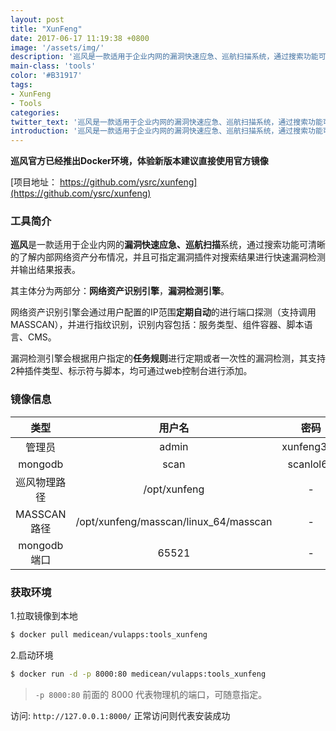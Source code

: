 ```yaml
---
layout: post
title: "XunFeng"
date: 2017-06-17 11:19:38 +0800
image: '/assets/img/'
description: '巡风是一款适用于企业内网的漏洞快速应急、巡航扫描系统，通过搜索功能可清晰的了解内部网络资产分布情况，并且可指定漏洞插件对搜索结果进行快速漏洞检测并输出结果报表'
main-class: 'tools'
color: '#B31917'
tags:
- XunFeng
- Tools
categories:
twitter_text: '巡风是一款适用于企业内网的漏洞快速应急、巡航扫描系统，通过搜索功能可清晰的了解内部网络资产分布情况，并且可指定漏洞插件对搜索结果进行快速漏洞检测并输出结果报表'
introduction: '巡风是一款适用于企业内网的漏洞快速应急、巡航扫描系统，通过搜索功能可清晰的了解内部网络资产分布情况，并且可指定漏洞插件对搜索结果进行快速漏洞检测并输出结果报表'
---
```


**巡风官方已经推出Docker环境，体验新版本建议直接使用官方镜像**

[项目地址： https://github.com/ysrc/xunfeng](https://github.com/ysrc/xunfeng)

### 工具简介

**巡风**是一款适用于企业内网的**漏洞快速应急、巡航扫描**系统，通过搜索功能可清晰的了解内部网络资产分布情况，并且可指定漏洞插件对搜索结果进行快速漏洞检测并输出结果报表。

其主体分为两部分：**网络资产识别引擎**，**漏洞检测引擎**。

网络资产识别引擎会通过用户配置的IP范围**定期自动**的进行端口探测（支持调用MASSCAN），并进行指纹识别，识别内容包括：服务类型、组件容器、脚本语言、CMS。

漏洞检测引擎会根据用户指定的**任务规则**进行定期或者一次性的漏洞检测，其支持2种插件类型、标示符与脚本，均可通过web控制台进行添加。

### 镜像信息

类型 | 用户名 | 密码
:-:|:-:|:-:
 管理员 | admin | xunfeng321
mongodb | scan | scanlol66
巡风物理路径 | /opt/xunfeng | -
MASSCAN 路径| /opt/xunfeng/masscan/linux_64/masscan | -
mongodb 端口 | 65521| -

### 获取环境

1.拉取镜像到本地

 ```bash
$ docker pull medicean/vulapps:tools_xunfeng
 ```

2.启动环境

 ```bash
$ docker run -d -p 8000:80 medicean/vulapps:tools_xunfeng
 ```
 > `-p 8000:80` 前面的 8000 代表物理机的端口，可随意指定。 
 
 访问: `http://127.0.0.1:8000/` 正常访问则代表安装成功

